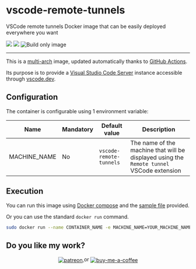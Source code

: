 # vscode-remote-tunnels

VSCode remote tunnels Docker image that can be easily deployed everywhere you want

[![](https://images.microbadger.com/badges/version/ilteoood/vscode-remote-tunnels.svg)](https://microbadger.com/images/ilteoood/vscode-remote-tunnels "Get your own version badge on microbadger.com")
[![](https://images.microbadger.com/badges/image/ilteoood/vscode-remote-tunnels.svg)](https://microbadger.com/images/ilteoood/vscode-remote-tunnels "Get your own image badge on microbadger.com")
![Build only image](https://github.com/ilteoood/vscode-remote-tunnels/workflows/Build%20only%20image/badge.svg?branch=main)

------------------------------------------------

This is a [multi-arch](https://medium.com/gft-engineering/docker-why-multi-arch-images-matters-927397a5be2e) image, updated automatically thanks to [GitHub Actions](https://github.com/features/actions).

Its purpose is to provide a [Visual Studio Code Server](https://code.visualstudio.com/docs/remote/vscode-server) instance accessible through [vscode.dev](https://vscode.dev). 

## Configuration

The container is configurable using 1 environment variable:

| Name | Mandatory | Default value| Description |
|------|-----------|--------------|-------------|
|MACHINE_NAME|No|`vscode-remote-tunnels`|The name of the machine that will be displayed using the `Remote tunnel` VSCode extension|

## Execution

You can run this image using [Docker compose](https://docs.docker.com/compose/) and the [sample file](./docker-compose.yml) provided.  

Or you can use the standard `docker run` command.

```sh
sudo docker run --name CONTAINER_NAME -e MACHINE_NAME=YOUR_MACHINE_NAME ilteoood/vscode-remote-tunnels
```

## Do you like my work?
<p align="center">
    <a href="https://www.patreon.com/ilteoood">
        <img align="center" alt="patreon" src="https://img.shields.io/endpoint.svg?url=https%3A%2F%2Fshieldsio-patreon.vercel.app%2Fapi%3Fusername%3Dilteoood%26type%3Dpatrons&style=for-the-badge">
        </img>
    </a>
    or
    <a href="https://www.buymeacoffee.com/ilteoood">
        <img align="center" alt="buy-me-a-coffee" src="https://img.shields.io/badge/-buy_me_a%C2%A0coffee-gray?logo=buy-me-a-coffee">
        </img>
    </a>
</p>